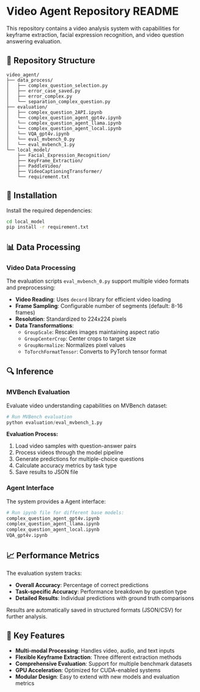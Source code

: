 # Video Agent Repository README

This repository contains a video analysis system with capabilities for keyframe extraction, facial expression recognition, and video question answering evaluation.

## 📁 Repository Structure

```
video_agent/
├── data_process/           
│   ├── complex_question_selection.py  
│   ├── error_case_saved.py   
│   ├── error_complex.py       
│   └── separation_complex_question.py 
├── evaluation/
│   ├── complex_question_2API.ipynb    
│   └── complex_question_agent_gpt4v.ipynb   
│   └── complex_question_agent_llama.ipynb    
│   └── complex_question_agent_local.ipynb    
│   └── VQA_gpt4v.ipynb    
│   └── eval_mvbench_0.py    
│   └── eval_mvbench_1.py    
└── local_model/
    ├── Facial_Expression_Recognition/
    ├── KeyFrame_Extraction/
    ├── PaddleVideo/
    ├── VideoCaptioningTransformer/
    └── requirement.txt
```

## 🔧 Installation

Install the required dependencies:

```bash
cd local_model
pip install -r requirement.txt
```

## 📊 Data Processing

### Video Data Processing

The evaluation scripts `eval_mvbench_0.py` support multiple video formats and preprocessing:

- **Video Reading**: Uses `decord` library for efficient video loading
- **Frame Sampling**: Configurable number of segments (default: 8-16 frames)
- **Resolution**: Standardized to 224x224 pixels
- **Data Transformations**:
  - `GroupScale`: Rescales images maintaining aspect ratio
  - `GroupCenterCrop`: Center crops to target size
  - `GroupNormalize`: Normalizes pixel values
  - `ToTorchFormatTensor`: Converts to PyTorch tensor format


## 🔍 Inference

### MVBench Evaluation

Evaluate video understanding capabilities on MVBench dataset:

```python
# Run MVBench evaluation
python evaluation/eval_mvbench_1.py
```

**Evaluation Process:**
1. Load video samples with question-answer pairs
2. Process videos through the model pipeline
3. Generate predictions for multiple-choice questions
4. Calculate accuracy metrics by task type
5. Save results to JSON file


### Agent Interface

The system provides a Agent interface:

```bash
# Run ipynb file for different base models:
complex_question_agent_gpt4v.ipynb   
complex_question_agent_llama.ipynb    
complex_question_agent_local.ipynb    
VQA_gpt4v.ipynb  
```

## 📈 Performance Metrics

The evaluation system tracks:
- **Overall Accuracy**: Percentage of correct predictions
- **Task-specific Accuracy**: Performance breakdown by question type
- **Detailed Results**: Individual predictions with ground truth comparisons

Results are automatically saved in structured formats (JSON/CSV) for further analysis.

## 🎯 Key Features

- **Multi-modal Processing**: Handles video, audio, and text inputs
- **Flexible Keyframe Extraction**: Three different extraction methods
- **Comprehensive Evaluation**: Support for multiple benchmark datasets  
- **GPU Acceleration**: Optimized for CUDA-enabled systems
- **Modular Design**: Easy to extend with new models and evaluation metrics
